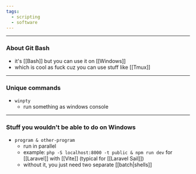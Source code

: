 ```yaml
---
tags:
  - scripting
  - software
---
```

---

### About Git Bash

- it's [[Bash]] but you can use it on [[Windows]]
- which is cool as fuck cuz you can use stuff like [[Tmux]]

---

### Unique commands

- `winpty`
	- run something as windows console

---

### Stuff you wouldn't be able to do on Windows

- `program & other-program`
	- run in parallel
	- example: `php -S localhost:8000 -t public & npm run dev` for [[Laravel]] with [[Vite]] (typical for [[Laravel Sail]])
	- without it, you just need two separate [[batch|shells]]